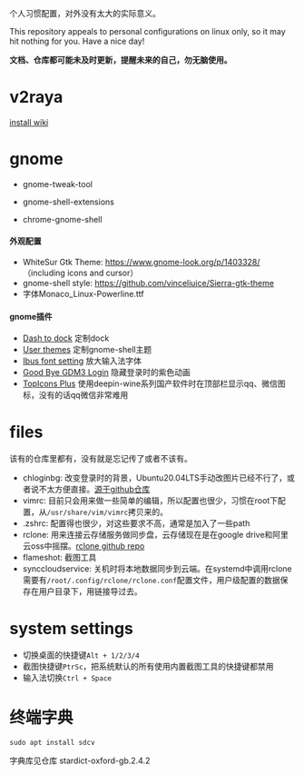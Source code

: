 个人习惯配置，对外没有太大的实际意义。

This repository appeals to personal configurations on linux only, so it may hit nothing for you. Have a nice day! 

**文档、仓库都可能未及时更新，提醒未来的自己，勿无脑使用。**

# v2raya

[install wiki](https://github.com/v2rayA/v2rayA/wiki/%E4%BD%BF%E7%94%A8%E6%96%B9%E6%B3%95)

# gnome

- gnome-tweak-tool

- gnome-shell-extensions

- 
  chrome-gnome-shell

#### 外观配置

- WhiteSur Gtk Theme: https://www.gnome-look.org/p/1403328/ （including icons and cursor）
- gnome-shell style: https://github.com/vinceliuice/Sierra-gtk-theme
- 字体Monaco_Linux-Powerline.ttf

#### gnome插件

- [Dash to dock](https://extensions.gnome.org/extension/307/dash-to-dock/) 定制dock
- [User themes](https://extensions.gnome.org/extension/19/user-themes/) 定制gnome-shell主题
- [Ibus font setting](https://extensions.gnome.org/extension/1121/ibus-font-setting/) 放大输入法字体
- [Good Bye GDM3 Login](https://extensions.gnome.org/extension/3037/good-bye-gdm-flick/) 隐藏登录时的紫色动画
-  [TopIcons Plus](https://extensions.gnome.org/extension/1031/topicons/) 使用deepin-wine系列国产软件时在顶部栏显示qq、微信图标，没有的话qq微信非常难用

# files

该有的仓库里都有，没有就是忘记传了或者不该有。

- chloginbg: 改变登录时的背景，Ubuntu20.04LTS手动改图片已经不行了，或者说不太方便直接。[源于github仓库](https://github.com/thiggy01/change-gdm-background)
- vimrc: 目前只会用来做一些简单的编辑，所以配置也很少，习惯在root下配置，从`/usr/share/vim/vimrc`拷贝来的。
- .zshrc: 配置得也很少，对这些要求不高，通常是加入了一些path
- rclone: 用来连接云存储服务做同步盘，云存储现在是在google drive和阿里云oss中摇摆。[rclone github repo](https://github.com/rclone/rclone)
- flameshot: 截图工具
- synccloudservice: 关机时将本地数据同步到云端。在systemd中调用rclone需要有`/root/.config/rclone/rclone.conf`配置文件，用户级配置的数据保存在用户目录下，用链接导过去。

# system settings

- 切换桌面的快捷键`Alt + 1/2/3/4`
- 截图快捷键`PtrSc`，把系统默认的所有使用内置截图工具的快捷键都禁用
- 输入法切换`Ctrl + Space`

# 终端字典

`sudo apt install sdcv`

字典库见仓库 stardict-oxford-gb.2.4.2

